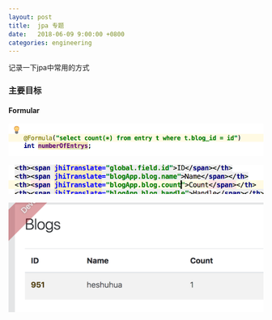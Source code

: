```yaml
---
layout: post
title:  jpa 专题
date:   2018-06-09 9:00:00 +0800
categories: engineering
---
```

记录一下jpa中常用的方式
### 主要目标


#### Formular
![JPA](/assets/images/backend.png "后端")

![FrontEnd](/assets/images/frontend.png "前端")

![result](/assets/images/result.png "结果")
